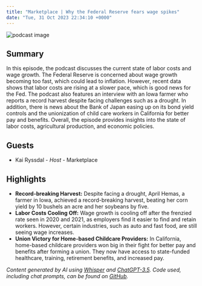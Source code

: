 ```yaml
---
title: "Marketplace | Why the Federal Reserve fears wage spikes"
date: "Tue, 31 Oct 2023 22:34:10 +0000"
---
```


![podcast image](https://www.marketplace.org/wp-content/uploads/2019/05/MP_show-1.png)

## Summary

In this episode, the podcast discusses the current state of labor costs and wage growth. The Federal Reserve is concerned about wage growth becoming too fast, which could lead to inflation. However, recent data shows that labor costs are rising at a slower pace, which is good news for the Fed. The podcast also features an interview with an Iowa farmer who reports a record harvest despite facing challenges such as a drought. In addition, there is news about the Bank of Japan easing up on its bond yield controls and the unionization of child care workers in California for better pay and benefits. Overall, the episode provides insights into the state of labor costs, agricultural production, and economic policies.

## Guests

- Kai Ryssdal - _Host_ - Marketplace

## Highlights

- **Record-breaking Harvest:** Despite facing a drought, April Hemas, a farmer in Iowa, achieved a record-breaking harvest, beating her corn yield by 10 bushels an acre and her soybeans by five.
- **Labor Costs Cooling Off:** Wage growth is cooling off after the frenzied rate seen in 2020 and 2021, as employers find it easier to find and retain workers. However, certain industries, such as auto and fast food, are still seeing wage increases.
- **Union Victory for Home-based Childcare Providers:** In California, home-based childcare providers won big in their fight for better pay and benefits after forming a union. They now have access to state-funded healthcare, training, retirement benefits, and increased pay.

_Content generated by AI using [Whisper](https://openai.com/research/whisper) and [ChatGPT-3.5](https://openai.com/blog/chatgpt). Code used, including chat prompts, can be found on [GitHub](https://github.com/dustinbrownman/podcast-parser/blob/main/app/functions.py)._
